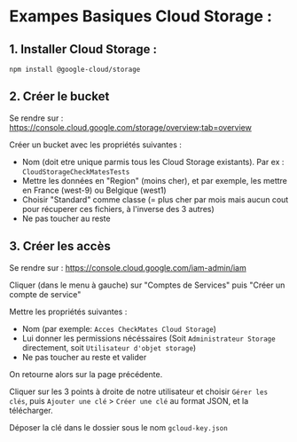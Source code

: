 # Exampes Basiques Cloud Storage :

## 1. Installer Cloud Storage :
`npm install @google-cloud/storage`

## 2. Créer le bucket

Se rendre sur : https://console.cloud.google.com/storage/overview;tab=overview

Créer un bucket avec les propriétés suivantes :

* Nom (doit etre unique parmis tous les Cloud Storage existants). Par ex : `CloudStorageCheckMatesTests`
* Mettre les données en "Region" (moins cher), et par exemple, les mettre en France (west-9) ou Belgique (west1)
* Choisir "Standard" comme classe (= plus cher par mois mais aucun cout pour récuperer ces fichiers, à l'inverse des 3 autres)
* Ne pas toucher au reste

## 3. Créer les accès

Se rendre sur : https://console.cloud.google.com/iam-admin/iam

Cliquer (dans le menu à gauche) sur "Comptes de Services" puis "Créer un compte de service"

Mettre les propriétés suivantes :

* Nom (par exemple: `Acces CheckMates Cloud Storage`)
* Lui donner les permissions nécéssaires (Soit `Administrateur Storage` directement, soit `Utilisateur d'objet storage`)
* Ne pas toucher au reste et valider

On retourne alors sur la page précédente.

Cliquer sur les 3 points à droite de notre utilisateur et choisir `Gérer les clés`, puis `Ajouter une clé` > `Créer une clé` au format JSON, et la télécharger.

Déposer la clé dans le dossier sous le nom `gcloud-key.json`